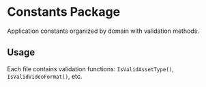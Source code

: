 # Constants Package

Application constants organized by domain with validation methods.

## Usage

Each file contains validation functions: `IsValidAssetType()`, `IsValidVideoFormat()`, etc.